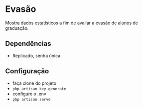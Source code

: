 # Evasão

Mostra dados estatísticos a fim de avaliar a evasão de alunos de graduação.

## Dependências
* Replicado, senha única

## Configuração

* faça clone do projeto
* `php artisan key generate`
* configure o .env
* `php artisan serve`


